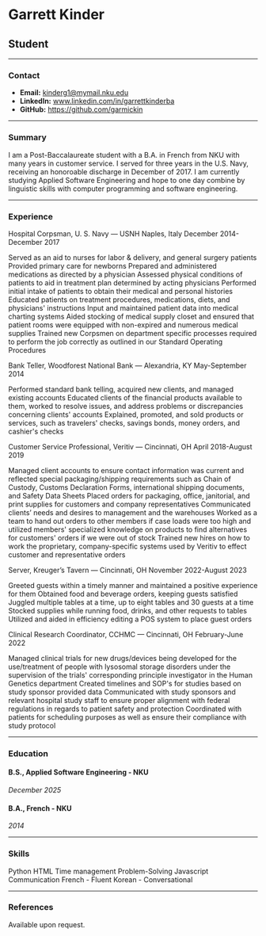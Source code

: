 # Garrett Kinder
## Student

---

### Contact
- **Email:** kinderg1@mymail.nku.edu
- **LinkedIn:** www.linkedin.com/in/garrettkinderba
- **GitHub:** https://github.com/garmickin

---

### Summary
I am a Post-Baccalaureate student with a B.A. in French from NKU with many years in customer service. I served for three years in the U.S. Navy, receiving an honoroable discharge in December of 2017. I am currently studying Applied Software Engineering and hope to one day combine by linguistic skills with computer programming and software engineering.

---

### Experience

Hospital Corpsman, U. S. Navy — USNH Naples, Italy               		    December 2014-December 2017

Served as an aid to nurses for labor & delivery, and general surgery patients
Provided primary care for newborns
Prepared and administered medications as directed by a physician
Assessed physical conditions of patients to aid in treatment plan determined by acting physicians
Performed initial intake of patients to obtain their medical and personal histories
Educated patients on treatment procedures, medications, diets, and physicians' instructions
Input and maintained patient data into medical charting systems
Aided stocking of medical supply closet and ensured that patient rooms were equipped with non-expired and numerous medical supplies
Trained new Corpsmen on department specific processes required to perform the job correctly as outlined in our Standard Operating Procedures

Bank Teller, Woodforest National Bank — Alexandria, KY                       	           May-September 2014

Performed standard bank telling, acquired new clients, and managed existing accounts
Educated clients of the financial products available to them, worked to resolve issues, and address problems or discrepancies concerning clients' accounts
Explained, promoted, and sold products or services, such as travelers' checks, savings bonds, money orders, and cashier's checks

Customer Service Professional, Veritiv — Cincinnati, OH			       April 2018-August 2019

Managed client accounts to ensure contact information was current and reflected special packaging/shipping requirements such as Chain of Custody, Customs Declaration Forms, international shipping documents, and Safety Data Sheets
Placed orders for packaging, office, janitorial, and print supplies for customers and company representatives
Communicated clients’ needs and desires to management and the warehouses
Worked as a team to hand out orders to other members if case loads were too high and utilized members' specialized knowledge on products to find alternatives for customers' orders if we were out of stock
Trained new hires on how to work the proprietary, company-specific systems used by Veritiv to effect customer and representative orders

Server, Kreuger’s Tavern — Cincinnati, OH				         November 2022-August 2023

Greeted guests within a timely manner and maintained a positive experience for them
Obtained food and beverage orders, keeping guests satisfied
Juggled multiple tables at a time, up to eight tables and 30 guests at a time
Stocked supplies while running food, drinks, and other requests to tables
Utilized and aided in efficiency editing a POS system to place guest orders

Clinical Research Coordinator, CCHMC — Cincinnati, OH			             February-June 2022

Managed clinical trials for new drugs/devices being developed for the use/treatment of people with lysosomal storage disorders under the supervision of the trials' corresponding principle investigator in the Human Genetics department
Created timelines and SOP's for studies based on study sponsor provided data
Communicated with study sponsors and relevant hospital study staff to ensure proper alignment with federal regulations in regards to patient safety and protection
Coordinated with patients for scheduling purposes as well as ensure their compliance with study protocol

---

### Education

#### B.S., Applied Software Engineering - NKU
*_December 2025_*

#### B.A., French - NKU
*_2014_*

---

### Skills
Python
HTML
Time management
Problem-Solving
Javascript
Communication
French - Fluent
Korean - Conversational

---

### References
Available upon request.